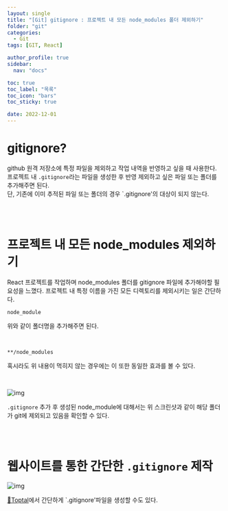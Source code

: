 ```yaml
---
layout: single
title: "[Git] gitignore : 프로젝트 내 모든 node_modules 폴더 제외하기"
folder: "git"
categories:
  - Git
tags: [GIT, React]

author_profile: true
sidebar:
  nav: "docs"

toc: true
toc_label: "목록"
toc_icon: "bars"
toc_sticky: true

date: 2022-12-01
---
```


# gitignore?

github 원격 저장소에 특정 파일을 제외하고 작업 내역을 반영하고 싶을 때 사용한다.
프로젝트 내 `.gitignore`라는 파일을 생성한 후 반영 제외하고 싶은 파일 또는 폴더를 추가해주면 된다.  
단, 기존에 이미 추적된 파일 또는 폴더의 경우 `.gitignore'의 대상이 되지 않는다.

<br /><br />

# 프로젝트 내 모든 node_modules 제외하기

React 프로젝트를 작업하며 node_modules 폴더를 gitignore 파일에 추가해야할 필요성을 느꼈다. 프로젝트 내 특정 이름을 가진 모든 디렉토리를 제외시키는 일은 간단하다.

```
node_module
```

위와 같이 폴더명을 추가해주면 된다.

<br />

```
**/node_modules
```

혹시라도 위 내용이 먹히지 않는 경우에는 이 또한 동일한 효과를 볼 수 있다.

<br />

![img](https://img1.daumcdn.net/thumb/R1280x0/?scode=mtistory2&fname=https%3A%2F%2Fblog.kakaocdn.net%2Fdn%2FcBP807%2FbtrSw5hGvcn%2FdkLmzvJZk8xBunAkM54wn1%2Fimg.png)

`.gitignore` 추가 후 생성된 node_module에 대해서는 위 스크린샷과 같이 해당 폴더가 git에 제외되고 있음을 확인할 수 있다.

<br /><br />

# 웹사이트를 통한 간단한 `.gitignore` 제작

![img](https://blog.kakaocdn.net/dn/9tYQq/btrSw6HCwQo/AZbkeyhy4KWHr3HHPpmAqK/img.png)

[🔗Toptal](https://www.toptal.com/developers/gitignore)에서 간단하게 `.gitignore'파일을 생성할 수도 있다.
